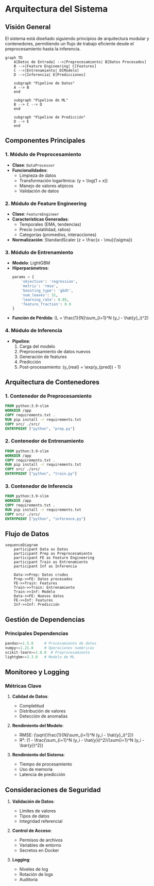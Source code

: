 # Arquitectura del Sistema

## Visión General

El sistema está diseñado siguiendo principios de arquitectura modular y contenedores, permitiendo un flujo de trabajo eficiente desde el preprocesamiento hasta la inferencia.

```mermaid
graph TD
    A[Datos de Entrada] -->|Preprocesamiento| B[Datos Procesados]
    B -->|Feature Engineering| C[Features]
    C -->|Entrenamiento| D[Modelo]
    D -->|Inferencia| E[Predicciones]
    
    subgraph "Pipeline de Datos"
    A --> B
    end
    
    subgraph "Pipeline de ML"
    B --> C --> D
    end
    
    subgraph "Pipeline de Predicción"
    D --> E
    end
```

## Componentes Principales

### 1. Módulo de Preprocesamiento
- **Clase**: `DataProcessor`
- **Funcionalidades**:
  - Limpieza de datos
  - Transformación logarítmica: \(y = \log(1 + x)\)
  - Manejo de valores atípicos
  - Validación de datos

### 2. Módulo de Feature Engineering
- **Clase**: `FeatureEngineer`
- **Características Generadas**:
  - Temporales (EMA, tendencias)
  - Precio (volatilidad, ratios)
  - Categorías (promedios, interacciones)
- **Normalización**: StandardScaler \(z = \frac{x - \mu}{\sigma}\)

### 3. Módulo de Entrenamiento
- **Modelo**: LightGBM
- **Hiperparámetros**:
  ```python
  params = {
      'objective': 'regression',
      'metric': 'rmse',
      'boosting_type': 'gbdt',
      'num_leaves': 31,
      'learning_rate': 0.05,
      'feature_fraction': 0.9
  }
  ```
- **Función de Pérdida**: \(L = \frac{1}{N}\sum_{i=1}^N (y_i - \hat{y}_i)^2\)

### 4. Módulo de Inferencia
- **Pipeline**:
  1. Carga del modelo
  2. Preprocesamiento de datos nuevos
  3. Generación de features
  4. Predicción
  5. Post-procesamiento: \(y_{real} = \exp(y_{pred}) - 1\)

## Arquitectura de Contenedores

### 1. Contenedor de Preprocesamiento
```dockerfile
FROM python:3.9-slim
WORKDIR /app
COPY requirements.txt .
RUN pip install -r requirements.txt
COPY src/ ./src/
ENTRYPOINT ["python", "prep.py"]
```

### 2. Contenedor de Entrenamiento
```dockerfile
FROM python:3.9-slim
WORKDIR /app
COPY requirements.txt .
RUN pip install -r requirements.txt
COPY src/ ./src/
ENTRYPOINT ["python", "train.py"]
```

### 3. Contenedor de Inferencia
```dockerfile
FROM python:3.9-slim
WORKDIR /app
COPY requirements.txt .
RUN pip install -r requirements.txt
COPY src/ ./src/
ENTRYPOINT ["python", "inference.py"]
```

## Flujo de Datos

```mermaid
sequenceDiagram
    participant Data as Datos
    participant Prep as Preprocesamiento
    participant FE as Feature Engineering
    participant Train as Entrenamiento
    participant Inf as Inferencia
    
    Data->>Prep: Datos crudos
    Prep->>FE: Datos procesados
    FE->>Train: Features
    Train->>Train: Entrenamiento
    Train->>Inf: Modelo
    Data->>FE: Nuevos datos
    FE->>Inf: Features
    Inf->>Inf: Predicción
```

## Gestión de Dependencias

### Principales Dependencias
```python
pandas>=1.5.0     # Procesamiento de datos
numpy>=1.21.0     # Operaciones numéricas
scikit-learn>=1.0.0  # Preprocesamiento
lightgbm>=3.3.0   # Modelo de ML
```

## Monitoreo y Logging

### Métricas Clave
1. **Calidad de Datos**:
   - Completitud
   - Distribución de valores
   - Detección de anomalías

2. **Rendimiento del Modelo**:
   - RMSE: \(\sqrt{\frac{1}{N}\sum_{i=1}^N (y_i - \hat{y}_i)^2}\)
   - R²: \(1 - \frac{\sum_{i=1}^N (y_i - \hat{y}_i)^2}{\sum_{i=1}^N (y_i - \bar{y})^2}\)

3. **Rendimiento del Sistema**:
   - Tiempo de procesamiento
   - Uso de memoria
   - Latencia de predicción

## Consideraciones de Seguridad

1. **Validación de Datos**:
   - Límites de valores
   - Tipos de datos
   - Integridad referencial

2. **Control de Acceso**:
   - Permisos de archivos
   - Variables de entorno
   - Secretos en Docker

3. **Logging**:
   - Niveles de log
   - Rotación de logs
   - Auditoría 